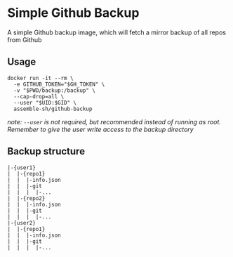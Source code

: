 # Simple Github Backup

A simple Github backup image, which will fetch a mirror backup of all repos from Github

## Usage
```
docker run -it --rm \
  -e GITHUB_TOKEN="$GH_TOKEN" \
  -v "$PWD/backup:/backup" \
  --cap-drop=all \
  --user "$UID:$GID" \
  assemble-sh/github-backup
```
_note: `--user` is not required, but recommended instead of running as root. Remember to give the user write access to the backup directory_

## Backup structure
```
|-{user1}
|  |-{repo1}
|  |  |-info.json
|  |  |-git
|  |  |  |-...
|  |-{repo2}
|  |  |-info.json
|  |  |-git
|  |  |  |-...
|-{user2}
|  |-{repo1}
|  |  |-info.json
|  |  |-git
|  |  |  |-...
```

